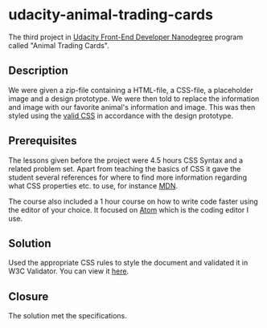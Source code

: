 # udacity-animal-trading-cards
The third project in [Udacity Front-End Developer Nanodegree](https://www.udacity.com/course/front-end-web-developer-nanodegree--nd001) program called "Animal Trading Cards".

## Description
We were given a zip-file containing a HTML-file, a CSS-file, a placeholder image and a design prototype. We were then told to replace the information and image with our favorite animal's information and image. This was then styled using the [valid CSS](https://jigsaw.w3.org/css-validator/) in accordance with the design prototype. 

## Prerequisites
The lessons given before the project were 4.5 hours CSS Syntax and a related problem set. Apart from teaching the basics of CSS it gave the student several references for where to find more information regarding what CSS properties etc. to use, for instance [MDN](https://developer.mozilla.org/en-US/docs/Web/CSS/Reference).

The course also included a 1 hour course on how to write code faster using the editor of your choice. It focused on [Atom](https://atom.io/) which is the coding editor I use.

## Solution
Used the appropriate CSS rules to style the document and validated it in W3C Validator. You can view it [here](https://gjarnling.github.io/udacity-animal-trading-cards/).

## Closure
The solution met the specifications.
